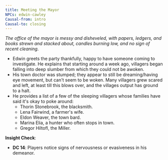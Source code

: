 ```yaml
---
title: Meeting the Mayor
NPCs: edwin-cawley
Causal-from: intro
Causal-to: closing
---
```


*The office of the mayor is messy and disheveled, with papers, ledgers, and books strewn and stacked about, candles burning low, and no sign of recent cleaning*.


- Edwin greets the party thankfully, happy to have someone coming to investigate. He explains that starting around a week ago, villagers began falling into deep slumber from which they could not be awoken. 
- His town doctor was stumped; they appear to still be dreaming/having eye movement, but can't seem to be woken. Many villagers grew scared and left, at least till this blows over, and the villages output has ground to a halt. 
- He provides a list of a few of the sleeping villagers whose families have said it's okay to poke around: 
    - Thorin Stonebrook, the blacksmith. 
    - Lena Fairwind, a farmer's wife. 
    - Eldon Weaver, the town bard.
    - Marina Elia, a hunter who often stops in town.
    - Gregor Hiltofl, the Miller.


**Insight Check**:    
- **DC 14**: Players notice signs of nervousness or evasiveness in his demeanor.